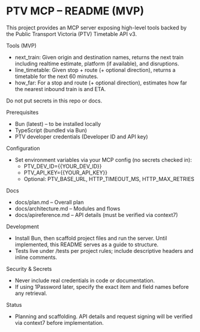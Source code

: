 # PTV MCP – README (MVP)

This project provides an MCP server exposing high-level tools backed by the Public Transport Victoria (PTV) Timetable API v3.

Tools (MVP)
- next_train: Given origin and destination names, returns the next train including realtime estimate, platform (if available), and disruptions.
- line_timetable: Given stop + route (+ optional direction), returns a timetable for the next 60 minutes.
- how_far: For a stop and route (+ optional direction), estimates how far the nearest inbound train is and ETA.

Do not put secrets in this repo or docs.

Prerequisites
- Bun (latest) – to be installed locally
- TypeScript (bundled via Bun)
- PTV developer credentials (Developer ID and API key)

Configuration
- Set environment variables via your MCP config (no secrets checked in):
  - PTV_DEV_ID={{YOUR_DEV_ID}}
  - PTV_API_KEY={{YOUR_API_KEY}}
  - Optional: PTV_BASE_URL, HTTP_TIMEOUT_MS, HTTP_MAX_RETRIES

Docs
- docs/plan.md – Overall plan
- docs/architecture.md – Modules and flows
- docs/apireference.md – API details (must be verified via context7)

Development
- Install Bun, then scaffold project files and run the server. Until implemented, this README serves as a guide to structure.
- Tests live under /tests per project rules; include descriptive headers and inline comments.

Security & Secrets
- Never include real credentials in code or documentation.
- If using 1Password later, specify the exact item and field names before any retrieval.

Status
- Planning and scaffolding. API details and request signing will be verified via context7 before implementation.

